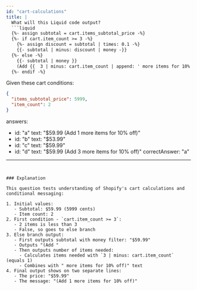 ```yaml
---
id: "cart-calculations"
title: |
  What will this Liquid code output?
  ```liquid
  {%- assign subtotal = cart.items_subtotal_price -%}
  {%- if cart.item_count >= 3 -%}
    {%- assign discount = subtotal | times: 0.1 -%}
    {{- subtotal | minus: discount | money -}}
  {%- else -%}
    {{- subtotal | money }}
    (Add {{  3 | minus: cart.item_count | append: ' more items for 10% off)' -}}
  {%- endif -%}
  ```
  Given these cart conditions:
  ```json
  {
    "items_subtotal_price": 5999,
    "item_count": 2
  }
  ```

answers:
  - id: "a"
    text: "$59.99 (Add 1 more items for 10% off)"
  - id: "b"
    text: "$53.99"
  - id: "c"
    text: "$59.99"
  - id: "d"
    text: "$59.99 (Add 3 more items for 10% off)"
correctAnswer: "a"
---
```


### Explanation

This question tests understanding of Shopify's cart calculations and conditional messaging:

1. Initial values:
   - Subtotal: $59.99 (5999 cents)
   - Item count: 2
2. First condition - `cart.item_count >= 3`:
   - 2 items is less than 3
   - False, so goes to else branch
3. Else branch output:
   - First outputs subtotal with money filter: "$59.99"
   - Outputs "(Add "
   - Then outputs number of items needed:
     - Calculates items needed with `3 | minus: cart.item_count` (equals 1)
     - Combines with " more items for 10% off)" text
4. Final output shows on two separate lines:
   - The price: "$59.99"
   - The message: "(Add 1 more items for 10% off)" 